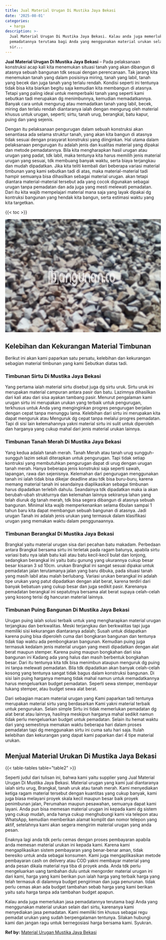 ```yaml
---
title: Jual Material Urugan Di Mustika Jaya Bekasi
date: '2025-08-01'
categories:
  - harga
description: >-
  Jual Material Urugan Di Mustika Jaya Bekasi. Kalau anda juga memerlukan jasa
  pemadatannya terutama bagi Anda yang menggunakan material urukan selain dari
  sir...
---
```


**Jual Material Urugan Di Mustika Jaya Bekasi** – Pada pelaksanaan konstruksi acap kali kita menemukan situasi tanah yang akan dibangun di atasnya sebuah bangunan tdk sesuai dengan perencanaan. Tak jarang kita menemukan tanah yang dalam posisinya miring, tanah yang labil, tanah yang becek dan juga tanah yang terlalu rendah. Kondisi seperti ini tentunya tidak bisa kita biarkan begitu saja kemudian kita membangun di atasnya. Tetapi yang paling ideal untuk memperbaiki tanah yang seperti kami sebutkan tadi merupakan dg menimbunnya, kemudian memadatkannya. Banyak cara untuk mengurug atau memadatkan tanah yang labil, becek, miring dan terlalu rendah diantaranya ialah dengan mengurug oleh material khusus untuk urugan, seperti; sirtu, tanah urug, berangkal, batu kapur, puing dan yang sejenis.

Dengan itu pelaksanaan pengurugan dalam sebuah konstruksi akan senantiasa ada selama struktur tanah, yang akan kita bangun di atasnya tidak sesuai dengan prasyarat konstruksi yang diinginkan. Hal utama dalam pelaksanaan pengurugan itu adalah jenis dan kualitas material yang dipakai dan metode pemadatannya. Bila kita mengharapkan hasil urugan atau urugan yang padat, tdk labil, maka tentunya kita harus memilih jenis material urugan yang sesuai, tdk membuang banyak waktu, serta biaya terjangkau dan mudah dipadatkan. Jika kita teliti kembali dari beberapa variasi material timbunan yang kami sebutkan tadi di atas, maka material-material tadi hampir semuanya bisa dihasilkan sebagai material urugan. akan tetapi diantara material-material tersebut ada yang cocok digunakan sebagai urugan tanpa pemadatan dan ada juga yang mesti melewati pemadatan. Dari itu kita wajib mempelajari material mana saja yang layak dipakai dg kontruksi bangunan yang hendak kita bangun, serta estimasi waktu yang kita targetkan.

{{< toc >}}

![Jual Material Urugan Di Mustika Jaya Bekasi](/images/jual-urugan-19.png)

## Kelebihan dan Kekurangan Material Timbunan

Berikut ini akan kami paparkan satu persatu, kelebihan dan kekurangan sebagian material timbunan yang kami Sebutkan diatas tadi.

### Timbunan Sirtu Di Mustika Jaya Bekasi

Yang pertama ialah material sirtu disebut juga dg sirtu uruk. Sirtu uruk ini merupakan material campuran antara pasir dan batu. Lazimnya dihasilkan dari kali atau dari sisa ayakan tambang pasir. Menurut pengalaman kami urugan sirtu ini merupakan urukan yang terbaik untuk pengurugan, terkhusus untuk Anda yang menginginkan progres pengurugan berjalan dengan cepat tanpa menunggu lama. Kelebihan dari sirtu ini merupakan kita dapat menguruk atau Menguruk dg cepat tanpa melalui progres pemadatan. Tapi di sisi lain kelemahannya yakni material sirtu ini sulit untuk diperoleh dan harganya yang cukup mahal dari jenis material urukan lainnya.

### Timbunan Tanah Merah Di Mustika Jaya Bekasi

Yang kedua adalah tanah merah. Tanah Merah atau tanah urug sungguh-sungguh lazim sekali diterapkan untuk pengurugan. Tapi tidak setiap kontruksi yang membutuhkan pengurugan dapat di urug dengan urugan tanah merah. Hanya beberapa jenis konstruksi saja seperti sawah, lapangan, rawa dan sejenisnya. Kelemahan dari pengurugan menggunakan tanah ini ialah tidak bisa dikejar deadline atau tdk bisa buru-buru, karena memang material tanah ini seandainya diaplikasikan sebagai timbunan harus dipadatkan terlebih dahulu. Seandainya tdk dipadatkan maka ia akan berubah-ubah strukturnya dan kelemahan lainnya sekiranya lahan yang telah diuruk dg tanah merah, tdk bisa segera dibangun di atasnya sebuah bangunan. Minimal kita wajib memperkenankan selama 6bulan sampai 1 tahun baru kita dapat membangun sebuah bangunan di atasnya. Jadi urugan Tanah ini adalah jenis urukan yang termasuk dalam klasifikasi urugan yang memakan waktu dalam penggunaannya.

### Timbunan Berangkal Di Mustika Jaya Bekasi

Brangkal yaitu material urugan sisa dari pecahan batu makadam. Perbedaan antara Brangkal bersama sirtu ini terletak pada ragam batunya, apabila sirtu variasi batu nya ialah batu kali atau batu kecil-kecil bulat dan lonjong, sedangkan berangkal ini yaitu batu gunung yang ukurannya cukup besar besar kisaran 3 sd 10cm. urukan Brangkal ini sangat sesuai dipakai untuk pemadatan jalan terutamanya jalan yang baru dibuka, pada situasi tanah yang masih labil atau malah berlubang. Variasi urukan berangkal ini adalah tipe urukan yang patut dipadatkan dengan alat berat, karena terdiri dari banyak bebatuan yang cukup besar dan juga sedikit pasir. Karenanya pemadatan berangkal ini sepatutnya bersama alat berat supaya celah-celah yang kosong terisi dg hancuran material lainnya.

### Timbunan Puing Bangunan Di Mustika Jaya Bekasi

Urugan puing ialah solusi terbaik untuk yang mengharapkan material urugan terjangkau dan berkwalitas. Meski terjangkau dan berkwalitas tapi juga memiliki sisi kekurangan diantaranya adalah; Susah untuk didapatkan karena puing bisa diperoleh cuma dari bongkaran bangunan dan tentunya tidak tiap waktu ada pembongkaran bangunan. Kemudian puing juga termasuk kedalam jenis material urugan yang mesti dipadatkan dengan alat berat maupun stemper. Karena puing maupun bongkahan dari sisa bangunan ini Kadang ada yang halus dan masih berbentuk bongkahan besar. Dari itu tentunya kita tdk bisa menimbun ataupun menguruk dg puing ini tanpa melewati pemadatan. Bila tdk dipadatkan akan banyak celah-celah kosong yang tentunya sangat tidak bagus dalam konstruksi bangunan. Di sisi lain puing harganya memang tidak mahal namun untuk memadatkannya harus mengeluarkan budget pemadatan. Seperti sewa stemper, membayar tukang stemper, atau budget sewa alat berat.

Dari sebagian macam material urugan yang Kami paparkan tadi tentunya merupakan material sirtu yang berdasarkan Kami yakni material terbaik untuk pengurukan. Selain simple Sirtu ini tidak memerlukan pemadatan dg alat berat atau lainnya, hasilnya meskipun harganya mahal sedikit namun tidak perlu mengeluarkan budget untuk pemadatan. Selain itu hemat waktu dari yang semestinya memakan waktu beberapa hari dalam proses pemadatan tapi dg menggunakan sirtu ini cuma satu hari saja. Itulah kelebihan dan kekurangan yang dapat kami paparkan dari 4 tipe material urukan.

## Menjual Material Urukan Di Mustika Jaya Bekasi

{{< table-tables table="table2" >}}

Seperti judul dari tulisan ini, bahwa kami yaitu supplier yang Jual Material Urugan Di Mustika Jaya Bekasi. Material urugan yang kami jual diantaranya ialah sirtu urug, Brangkal, tanah uruk atau tanah merah. Kami menyediakan ketiga ragam material tersebut dengan kuantitas yang cukup banyak, kami juga biasa melayani proyek skala kecil maupun besar baik proyek penimbunan jalan, Perumahan maupun pesawahan, semuanya dapat kami layani. Anda pun bisa memesan material urugan ini kepada kami dg sistem yang cukup mudah, anda hanya cukup menghubungi kami via telepon atau WhatsApp, kemudian memberikan alamat komplit dan nomor telepon yang aktif, setelahnya kami akan segera mengirim material urugan yang anda pesan.

Enaknya lagi anda tdk perlu cemas dengan proses pembayaran apabila anda memesan material urukan ini kepada kami. Karena kami mengaplikasikan sistem pembayaran yang benar-benar aman, tidak beresiko untuk anda sebagai konsumen. Kami juga mengaplikasikan metode pembayaran cash on delivery atau COD yakni membayar material yang anda pesan dikala material nya tiba di proyek anda. Anda tdk perlu mengeluarkan uang tambahan dulu untuk mengorder material urugan ini dari kami, harga yang kami berikan pun ialah harga yang terbaik harga yang telah termasuk di dalamnya budget pengiriman dan juga penurunan. tidak perlu cemas akan ada budget tambahan sebab harga yang kami berikan yaitu satu harga tanpa ada tambahan budget apapun.

Kalau anda juga memerlukan jasa pemadatannya terutama bagi Anda yang menggunakan material urukan selain dari sirtu, karenanya kami menyediakan jasa pemadatan. Kami memiliki tim khusus sebagai regu pemadat urukan yang sudah berpengalaman tentunya. Silakan hubungi kami dan jangan ragu untuk bernegosiasi harga bersama kami. Syukran.

**Ref by:** [Material Urugan Mustika Jaya Bekasi](https://id.wikipedia.org/wiki/Material)
